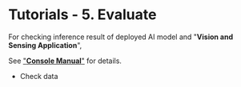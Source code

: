 # Tutorials - 5. Evaluate

For checking inference result of deployed AI model and "**Vision and Sensing Application**",

See ["**Console Manual**"](https://developer.aitrios.sony-semicon.com/en/documents/console-user-manual) for details.

- Check data

